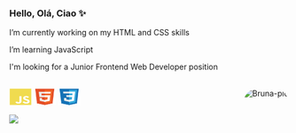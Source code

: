 ### Hello, Olá, Ciao ✨

 I’m currently working on my HTML and CSS skills <br>
 
 I’m learning JavaScript  <br>
 
 I'm looking for a Junior Frontend Web Developer position <br> 
 
 <div style="display: inline_block"><br>
  <img align="center" alt="Js" height="30" width="40" src="https://raw.githubusercontent.com/devicons/devicon/master/icons/javascript/javascript-plain.svg">
  <img align="center" alt="HTML" height="30" width="40" src="https://raw.githubusercontent.com/devicons/devicon/master/icons/html5/html5-original.svg">
  <img align="center" alt="CSS" height="30" width="40" src="https://raw.githubusercontent.com/devicons/devicon/master/icons/css3/css3-original.svg">
  <img align="right" alt="Bruna-pic" height="50" style="border-radius:50px;" src="https://media.discordapp.net/attachments/801258636029984802/935946200891400212/Webp.net-gifmaker.gif?width=565&height=565">
</div>
</div><br> 

<div> 
  <a href= "https://www.linkedin.com/in/bruna-campos2022/"> <img src = "https://img.shields.io/badge/LinkedIn-0077B5?style=for-the-badge&logo=linkedin&logoColor=white"</a>
  <a href= "mailto:bruncamposuk@gmail.com"></a>
</div> 
